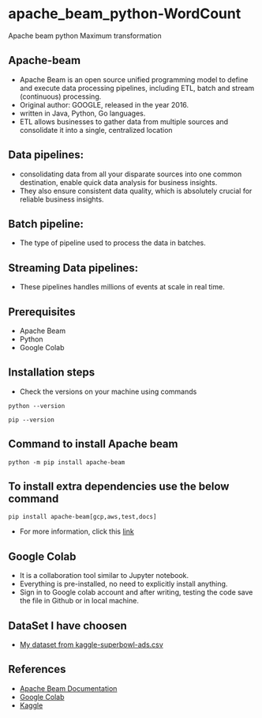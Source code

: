 # apache_beam_python-WordCount
Apache beam python Maximum transformation

## Apache-beam 
- Apache Beam is an open source unified programming model to define and execute data processing pipelines, including ETL, batch and stream (continuous) processing.
- Original author: GOOGLE, released in the year 2016.
- written in Java, Python, Go languages.
- ETL allows businesses to gather data from multiple sources and consolidate it into a single, centralized location

## Data pipelines:
- consolidating data from all your disparate sources into one common destination, enable quick data analysis for business insights.
- They also ensure consistent data quality, which is absolutely crucial for reliable business insights.

## Batch pipeline: 
- The type of pipeline used to process the data in batches.

## Streaming Data pipelines:
- These pipelines handles millions of events at scale in real time.

## Prerequisites
- Apache Beam 
- Python
- Google Colab

## Installation steps 
- Check the versions on your machine using commands 
``` 
python --version
```
```
pip --version
```
## Command to install Apache beam 
``` 
python -m pip install apache-beam
```
## To install extra dependencies use the below command
``` 
pip install apache-beam[gcp,aws,test,docs]
```
- For more information, click this [link](https://beam.apache.org/get-started/quickstart-py/)

## Google Colab
- It is a collaboration tool similar to Jupyter notebook.
- Everything is pre-installed, no need to explicitly install anything.
- Sign in to Google colab account and after writing, testing the code save the file in Github or in local machine.

## DataSet I have choosen 
- [My dataset from kaggle-superbowl-ads.csv](https://www.kaggle.com/prondeau/superbowlads)

## References
- [Apache Beam Documentation ](https://colab.research.google.com/github/apache/beam/blob/master/examples/notebooks/get-started/try-apache-beam-py.ipynb)
- [Google Colab](https://colab.research.google.com/github/apache/beam/blob/master/examples/notebooks/get-started/try-apache-beam-py.ipynb)
- [Kaggle](https://www.kaggle.com/)


